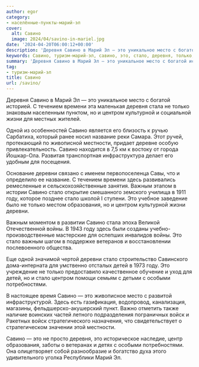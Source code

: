 ```yaml
---
author: egor
category:
- населённые-пункты-марий-эл
cover:
  alt: Савино
  image: 2024/04/savino-in-mariel.jpg
date: '2024-04-20T06:00:12+00:00'
description: 'Деревня Савино в Марий Эл — это уникальное место с богатой историей. С течением времени эта маленькая деревня стала не только знаковым населенным пунктом,...'
keywords: Савино, туризм-марий-эл, савино, это, стало, деревня, только, центром, деревни, важным, году, марий, место, течением, времени, стала, культурной
summary: 'Деревня Савино в Марий Эл — это уникальное место с богатой историей. С течением времени эта маленькая деревня стала не только знаковым населенным пунктом,...'
tag:
- туризм-марий-эл
title: Савино
url: /savino/
---
```


Деревня Савино в Марий Эл — это уникальное место с богатой историей. С течением времени эта маленькая деревня стала не только знаковым населенным пунктом, но и центром культурной и социальной жизни для местных жителей.

Одной из особенностей Савино является его близость к ручью Сарбатиха, который ранее носил название реки Самара. Этот ручей, протекающий по живописной местности, придает деревне особую привлекательность. Савино находится в 7,5 км к востоку от города Йошкар-Ола. Развитая транспортная инфраструктура делает его удобным для посещения.

Основание деревни связано с именем первопоселенца Савы, что и определило ее название. С течением времени здесь развивались ремесленные и сельскохозяйственные занятия. Важным этапом в истории Савино стало открытие смешанного земского училища в 1911 году, которое позднее стало школой I ступени. Это учебное заведение было не только местом образования, но и центром культурной жизни деревни.

Важным моментом в развитии Савино стала эпоха Великой Отечественной войны. В 1943 году здесь были созданы учебно-производственные мастерские для ослепших инвалидов войны. Это стало важным шагом в поддержке ветеранов и восстановлении послевоенного общества.

Еще одной значимой чертой деревни стало строительство Савинского дома-интерната для умственно отсталых детей в 1973 году. Это учреждение не только предоставило качественное обучение и уход для детей, но и стало центром помощи семьям с детьми с особыми потребностями.

В настоящее время Савино — это живописное место с развитой инфраструктурой. Здесь есть газификация, водопровод, канализация, магазины, фельдшерско-акушерский пункт. Важно отметить также наличие воинских частей летного подразделения пограничных войск и Ракетных войск стратегического назначения, что свидетельствует о стратегическом значении этой местности.

Савино — это не просто деревня, это историческое наследие, центр образования, заботы о ветеранах и детях с особыми потребностями. Она олицетворяет собой разнообразие и богатство духа этого удивительного уголка Республики Марий Эл.